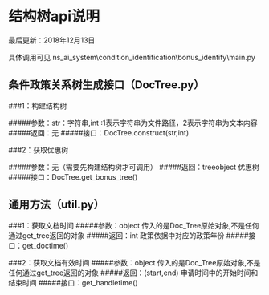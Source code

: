 # 结构树api说明

最后更新：2018年12月13日

具体调用可见 ns_ai_system\condition_identification\bonus_identify\main.py


## 条件政策关系树生成接口（DocTree.py）

###1：构建结构树

#####参数：str：字符串,int :1表示字符串为文件路径，2表示字符串为文本内容
#####返回：无
#####接口：DocTree.construct(str,int)

###2：获取优惠树

#####参数：无（需要先构建结构树才可调用）
#####返回：treeobject 优惠树
#####接口：DocTree.get_bonus_tree()

## 通用方法（util.py）
###1：获取文档时间
#####参数：object 传入的是Doc_Tree原始对象,不是任何通过get_tree返回的对象
#####返回：int 政策依据中对应的政策年份
#####接口：get_doctime()

###2：获取文档有效时间
#####参数：object 传入的是Doc_Tree原始对象,不是任何通过get_tree返回的对象
#####返回：(start,end) 申请时间中的开始时间和结束时间
#####接口：get_handletime()
